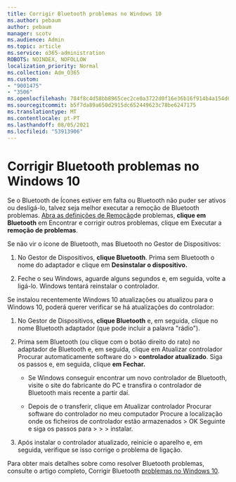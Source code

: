 ```yaml
---
title: Corrigir Bluetooth problemas no Windows 10
ms.author: pebaum
author: pebaum
manager: scotv
ms.audience: Admin
ms.topic: article
ms.service: o365-administration
ROBOTS: NOINDEX, NOFOLLOW
localization_priority: Normal
ms.collection: Adm_O365
ms.custom:
- "9001475"
- "3506"
ms.openlocfilehash: 784f8c4d58bb8965cec2ce0a3722d0f16e36b16f914b4a154d6f6da58af9dc28
ms.sourcegitcommit: b5f7da89a650d2915dc652449623c78be6247175
ms.translationtype: MT
ms.contentlocale: pt-PT
ms.lasthandoff: 08/05/2021
ms.locfileid: "53913906"
---
```

# <a name="fix-bluetooth-problems-in-windows-10"></a>Corrigir Bluetooth problemas no Windows 10

Se o Bluetooth de Ícones estiver em falta ou Bluetooth não puder ser ativos ou desligá-lo, talvez seja melhor executar a remoção de Bluetooth problemas. [Abra as definições de Remoção](ms-settings:troubleshoot)de problemas, **clique em Bluetooth** em Encontrar e corrigir outros problemas, clique em Executar a **remoção de problemas**. 

Se não vir o ícone de Bluetooth, mas Bluetooth no Gestor de Dispositivos:

1. No Gestor de Dispositivos, **clique Bluetooth**. Prima sem Bluetooth o nome do adaptador e clique em **Desinstalar o dispositivo.**

2. Feche o seu Windows, aguarde alguns segundos e, em seguida, volte a ligá-lo. Windows tentará reinstalar o controlador.

Se instalou recentemente Windows 10 atualizações ou atualizou para o Windows 10, poderá querer verificar se há atualizações do controlador:

1. No Gestor de Dispositivos, **clique Bluetooth** e, em seguida, clique no nome Bluetooth adaptador (que pode incluir a palavra "rádio").

2. Prima sem Bluetooth (ou clique com o botão direito do rato) no adaptador de Bluetooth e, em seguida, clique em Atualizar controlador Procurar automaticamente software do  >  **controlador atualizado**. Siga os passos e, em seguida, clique **em Fechar.**

      - Se Windows conseguir encontrar um novo controlador de Bluetooth, visite o site do fabricante do PC e transfira o controlador de Bluetooth mais recente a partir daí.

    - Depois de o transferir, clique em Atualizar controlador Procurar software do controlador no meu computador Procure a localização onde os ficheiros de controlador estão armazenados > OK Seguinte e siga os passos para  >    >     >  instalar.

3. Após instalar o controlador atualizado, reinicie o aparelho e, em seguida, verifique se isso corrige o problema de ligação.

Para obter mais detalhes sobre como resolver Bluetooth problemas, consulte o artigo completo, Corrigir Bluetooth [problemas no Windows 10](https://support.microsoft.com/help/14169/windows-10-fix-bluetooth-problems).
